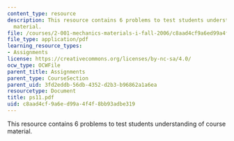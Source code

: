 ```yaml
---
content_type: resource
description: This resource contains 6 problems to test students understanding of course
  material.
file: /courses/2-001-mechanics-materials-i-fall-2006/c8aad4cf9a6ed99a4f4f8bb93adbe319_ps11.pdf
file_type: application/pdf
learning_resource_types:
- Assignments
license: https://creativecommons.org/licenses/by-nc-sa/4.0/
ocw_type: OCWFile
parent_title: Assignments
parent_type: CourseSection
parent_uid: 3fd2eddb-56db-4352-d2b3-b96862a1a6ea
resourcetype: Document
title: ps11.pdf
uid: c8aad4cf-9a6e-d99a-4f4f-8bb93adbe319
---
```

This resource contains 6 problems to test students understanding of course material.